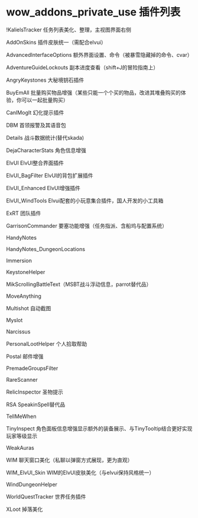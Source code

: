 wow_addons_private_use
插件列表
======================

!KalielsTracker 任务列表美化、整理，主视图界面右侧

AddOnSkins 插件皮肤统一（需配合elvui）

AdvancedInterfaceOptions 额外界面设置、命令（被暴雪隐藏掉的命令、cvar）

AdventureGuideLockouts 副本进度查看（shift+J的冒险指南上）

AngryKeystones 大秘境钥石插件

BuyEmAll 批量购买物品增强（某些只能一个个买的物品，改进其堆叠购买的体验，你可以一起批量购买）

CanIMogIt 幻化提示插件

DBM 首领报警及其语音包

Details 战斗数据统计(替代skada)

DejaCharacterStats 角色信息增强

ElvUI ElvUI整合界面插件

ElvUI_BagFilter ElvUI的背包扩展插件

ElvUI_Enhanced ElvUI增强插件

ElvUI_WindTools Elvui配套的小玩意集合插件，国人开发的小工具箱

ExRT 团队插件

GarrisonCommander 要塞功能增强（任务指派、含船坞与配置系统）

HandyNotes

HandyNotes_DungeonLocations

Immersion

KeystoneHelper

MikScrollingBattleText（MSBT战斗浮动信息，parrot替代品）

MoveAnything 

Multishot 自动截图

Myslot

Narcissus

PersonalLootHelper 个人拾取帮助

Postal 邮件增强

PremadeGroupsFilter

RareScanner

RelicInspector 圣物提示

RSA SpeakinSpell替代品

TellMeWhen

TinyInspect 角色面板信息增强显示额外的装备展示、与TinyTooltip结合更好实现玩家等级显示

WeakAuras

WIM 聊天窗口美化（私聊以弹窗方式展现，更为直观）

WIM_ElvUI_Skin  WIM的ElvUI皮肤美化（与elvui保持风格统一）

WindDungeonHelper  

WorldQuestTracker 世界任务插件

XLoot 掉落美化


